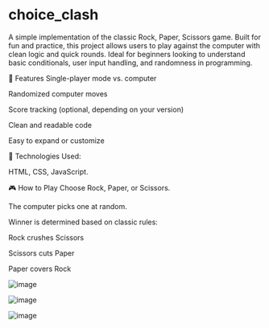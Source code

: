 # choice_clash
A simple implementation of the classic Rock, Paper, Scissors game. Built for fun and practice, this project allows users to play against the computer with clean logic and quick rounds. Ideal for beginners looking to understand basic conditionals, user input handling, and randomness in programming.

🔧 Features
Single-player mode vs. computer

Randomized computer moves

Score tracking (optional, depending on your version)

Clean and readable code

Easy to expand or customize

🚀 Technologies Used:

HTML, CSS, JavaScript.


🎮 How to Play
Choose Rock, Paper, or Scissors.

The computer picks one at random.

Winner is determined based on classic rules:

Rock crushes Scissors

Scissors cuts Paper

Paper covers Rock

![image](https://github.com/user-attachments/assets/56ba40e3-e6eb-4a2c-8418-282e4b5de660)

![image](https://github.com/user-attachments/assets/34113259-97c3-4959-814c-77491d53694d)

![image](https://github.com/user-attachments/assets/410846ad-31ee-4784-b5f5-4a1f3c26c1e4)



